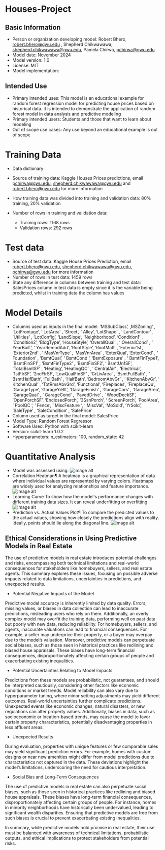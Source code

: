 # Houses-Project
## Basic Information
* Person or organization developing model: Robert Bhero, robert.bhero@gwu.edu , Shepherd Chikwawawa, shepherd.chikwawawa@gwu.edu, Pamela Chirwa, pchirwa@gwu.edu
* Model date: November 2024
* Model version: 1.0
* License: MIT
* Model implementation:
## Intended Use
* Primary intended uses: This model is an educational example for random forest regression model for predicting house prices based on historical data. It is intended to demonstrate the application of random forest model in data analysis and predictive modeling
* Primary intended users: Students and those that want to learn about modeling
* Out of scope use cases: Any use beyond an educational example is out of scope
# Training Data
* Data dictionary

* Source of training data: Kaggle Houses Prices predictions, email pchirwa@gwu.edu, shepherd.chikwawawa@gwu.edu and robert.bhero@gwu.edu for more information
* How training data was divided into training and validation data: 80% training, 20% validation
* Number of rows in training and validation data:
   * Training rows: 1168 rows
   * Validation rows: 292 rows
# Test data
* Source of test data: Kaggle House Prices Prediction, email robert.bhero@gwu.edu, shepherd.chikwawawa@gwu.edu, pchirwa@gwu.edu for more information
* Number of rows in test data: 1459 rows
* State any difference in columns between training and test data: SalesPrices column in test data is empty since it is the variable being predicted, whilst in training data the column has values
# Model Details
* Columns used as inputs in the final model: ‘MSSubClass’,  ,MSZoning’ , ‘LotFrontage’, ‘ LotArea’ , ‘Street’,  ‘ Alley’,   ‘LotShape’ ,  ‘ LandContour’ , ‘Utilities’ , ‘LotConfig’, ‘LandSlope’,  ‘Neighborhood’,  ‘Condition1’ ,  ‘Condition2’, ‘BldgType’, ‘HouseStyle’, ‘OverallQual’ , ‘ OverallCond’ , ‘ YearBuilt’,  ‘ YearRemodAdd’, ‘RoofStyle’,  ‘RoofMatl’ ,  ‘Exterior1st’,  ‘Exterior2nd’ , ‘ MasVnrType’ , ‘MasVnrArea’ , ‘ExterQual’, ‘ExterCond’ ,  ‘ Foundation’ , ‘BsmtQual’,  ‘ BsmtCond ‘,  ‘BsmtExposure’ ,  ‘ BsmtFinType1’,  ‘BsmtFinSF1’ ,  ‘BsmtFinType2’ , ‘BsmtFinSF2’, ‘  BsmtUnfSF’,  ‘TotalBsmtSF’ ,  ‘Heating’,  ‘HeatingQC’ ,  ‘ CentralAir’ , ‘Electrical’,  ‘1stFlrSF’,  ‘2ndFlrSF’,  ‘LowQualFinSF’ ,  ‘GrLivArea’ ,  ‘BsmtFullBath’ , ‘ BsmtHalfBath’,  ‘FullBath’ , ‘HalfBath’,  ‘BedroomAbvGr’ ,  ‘ KitchenAbvGr’,  ‘ KitchenQual’ ,  ‘TotRmsAbvGrd’, ‘Functional’, ‘Fireplaces’,  ‘FireplaceQu’,  ‘GarageType’,  ‘GarageYrBlt’, ‘GarageFinish’ ,  ‘GarageCars’ ,  ‘GarageArea’,  ‘GarageQual’ , ‘ GarageCond’ , ‘PavedDrive’ ,  ‘ WoodDeckSF’,  ‘OpenPorchSF’,  ‘EnclosedPorch’,  ‘3SsnPorch’, ‘ ScreenPorch’, ‘PoolArea’, ‘  PoolQC ‘,  ‘ Fence’, ‘ MiscFeature ‘, ‘ MiscVal’,  ‘MoSold’,  ‘YrSold’,  ‘SaleType’ , ‘SaleCondition’ , ‘SalePrice’
* Column used as target in the final model: SalesPrice
* Model Type: Random Forest Regressor
* Software Used: Python with scikit-learn
* Version: scikit-learn 1.0.2
* Hyperparameters: n_estimators: 100, random_state: 42
# Quantitative Analysis
* Model was assessed using:
![image alt](https://github.com/Robert214-sudo-creator/Houses-Project/blob/eedc83415e4ffd3c2eafd38971e584d1584d659a/results.png)
* Correlation Heatman¶
 A heatmap is a graphical representation of data where individual values are represented by varying colors. Heatmaps are widely used for 
 analyzing relationships and feature importance.
![image alt](https://github.com/Robert214-sudo-creator/Houses-Project/blob/c08918491a9840f5ef95aff74a44db9bfd15fc84/correlation%20heatmap.png)
* Learning Curve
To show how the model's performance changes with different training data sizes. It can reveal underfitting or overfitting
![image alt](https://github.com/Robert214-sudo-creator/Houses-Project/blob/7730dfba70b1e83f39274a230f0cc672092f7f10/learning%20curve%20picture.png)
* Prediction vs. Actual Values Plot¶
  To compare the predicted values to the actual values, showing how closely the predictions align with reality. Ideally, points should 
  lie along the diagonal line.
![image alt](https://github.com/Robert214-sudo-creator/Houses-Project/blob/698dc3fcfb8a20778ed8df395a9347b1d7df1ad5/actual%20vs%20predicted%20values.png)

## Ethical Considerations in Using Predictive Models in Real Estate

The use of predictive models in real estate introduces potential challenges and risks, encompassing both technical limitations and real-world consequences for stakeholders like homebuyers, sellers, and real estate agents. This summary explores these issues, focusing on possible adverse impacts related to data limitations, uncertainties in predictions, and unexpected results.

* Potential Negative Impacts of the Model

Predictive model accuracy is inherently limited by data quality. Errors, missing values, or biases in data collection can lead to inaccurate predictions, misleading users who rely on them. Additionally, an overly complex model may overfit the training data, performing well on past data but poorly with new data, reducing reliability. For homebuyers, sellers, and agents, inaccurate valuations can lead to financial consequences. For example, a seller may underprice their property, or a buyer may overpay due to the model’s valuation. Moreover, predictive models can perpetuate social biases, such as those seen in historical practices like redlining and biased house appraisals. These biases have long-term financial consequences, disproportionately affecting certain groups of people and exacerbating existing inequalities.

* Potential Uncertainties Relating to Model Impacts

Predictions from these models are probabilistic, not guarantees, and should be interpreted cautiously, considering other factors like economic conditions or market trends. Model reliability can also vary due to hyperparameter tuning, where minor setting adjustments may yield different outcomes. Real-world uncertainties further complicate predictions. Unexpected events like economic changes, natural disasters, or new regulations can alter property values. Additionally, biases in data, such as socioeconomic or location-based trends, may cause the model to favor certain property characteristics, potentially disadvantaging properties in less affluent areas.

* Unexpected Results

During evaluation, properties with unique features or few comparable sales may yield significant prediction errors. For example, homes with custom designs or near new amenities might differ from model predictions due to characteristics not captured in the data. These deviations highlight the model’s limitations, underscoring the need for cautious interpretation.

* Social Bias and Long-Term Consequences

The use of predictive models in real estate can also perpetuate social biases, such as those seen in historical practices like redlining and biased house appraisals. These biases have long-term financial consequences, disproportionately affecting certain groups of people. For instance, homes in minority neighborhoods have historically been undervalued, leading to significant wealth disparities. Ensuring that predictive models are free from such biases is crucial to prevent exacerbating existing inequalities.

In summary, while predictive models hold promise in real estate, their use must be balanced with awareness of technical limitations, probabilistic outputs, and ethical implications to protect stakeholders from potential risks.
